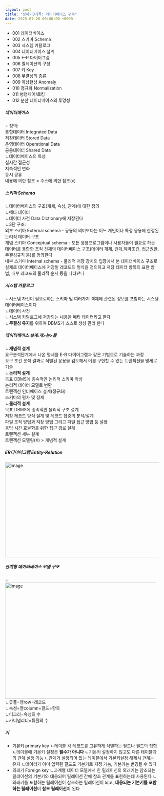```yaml
---
layout: post
title: "정처기3과목: 데이터베이스 구축"
date: 2025-07-28 00:00:00 +0900
---
```


* 001 데이터베이스<br/>
* 002 스키마 Schema<br/>
* 003 시스템 카탈로그<br/>
* 004 데이터베이스 설계<br/>
* 005 E-R 다이어그램<br/>
* 006 릴레이션의 구성<br/>
* 007 키 Key<br/>
* 008 무결성의 종류<br/>
* 009 이상현상 Anomaly<br/>
* 010 정규화 Normalization<br/>
* 011 병행제어/로킹<br/>
* 012 분산 데이터베이스의 투명성<br/>

##### 데이터베이스 
ㄴ정의: <br/>
통합데이터 Integrated Data<br/>
저장데이터 Stored Data <br/>
운영데이터 Operational Data<br/>
공용데이터 Shared Data<br/>
ㄴ데이터베이스의 특성 <br/>
실시간 접근성<br/>
지속적인 변화<br/>
동시 공유 <br/>
내용에 의한 참조 = 주소에 의한 참조(x)<br/>

##### 스키마 Schema
ㄴ데이터베이스의 구조(개체, 속성, 관계)에 대한 정의<br/>
ㄴ메타 데이터 <br/>
ㄴ데이터 사전 Data Dictionary에 저장된다<br/>
ㄴ3단 구조:<br/>
외부 스키마 External schema - 공용의 의미보다는 어느 개인이나 특정 응용에 한정된 논리적 데이터 구조 <br/>
개념 스키마 Conceptual schema - 모든 응용프로그램이나 사용자들이 필요로 하는 데이터를 통합한 조직 전체의 데이터베이스 구조(데이터 개체, 관계,제약조건, 접근권한, 무결성규칙 등)를 정의한다 <br/>
내부 스키마 Internal schema - 물리적 저장 장치의 입장에서 본 데이터베이스 구조로 실제로 데이터베이스에 저장될 레코드의 형식을 정의하고 저장 데이터 항목의 표현 방법, 내부 레코드의 물리적 순서 등을 나타낸다<br/>

##### 시스템 카탈로그 
ㄴ시스템 자신이 필요로하는 스키마 및 여러가지 객체에 관련된 정보를 포함하는 시스템 데이터베이스이다<br/>
ㄴ데이터 사전<br/>
ㄴ시스템 카탈로그에 저장되는 내용을 메타 데이터라고 한다<br/>
ㄴ**무결성 유지**를 위하여 DBMS가 스스로 생성 관리 한다<br/>

##### 데이터베이스 설계:개>논>물
ㄴ**개념적 설계**<br/>
요구분석단계에서 나온 명세를 E-R 다이어그램과 같은 기법으로 기술하는 과정<br/>
요구 조건 분석 결과로 식별된 응용을 검토해서 이를 구현할 수 있는 트랜잭션을 명세로 기술<br/>
ㄴ**논리적 설계**<br/>
목표 DBMS에 종속적인 논리적 스키마 작성<br/>
논리적 데이터 모델로 변환<br/>
트랜잭션 인터페이스 설계(정규화)<br/>
스키마의 평가 및 정제<br/>
ㄴ**물리적 설계**<br/>
목표 DBMS에 종속적인 물리적 구조 설계<br/>
저장 레코드 양식 설계 및 레코드 집중의 분석/설계<br/>
파일 조직 방법과 저장 방법 그리고 파일 접근 방법 등 설정<br/>
응답 시간 효율화를 위한 접근 경로 설계<br/>
트랜잭션 세부 설계<br/>
트랜잭션 모델링(X) > 개념적 설계<br/>

##### ER다이어그램 Entity-Relation
<img width="548" height="311" alt="image" src="https://github.com/user-attachments/assets/d3803784-98ad-4f09-8ffd-c7da85220a40" /><br/>

##### 관계형 데이터베이스 모델 구조
ㄴ<img width="495" height="380" alt="image" src="https://github.com/user-attachments/assets/13efc337-b9c2-4387-b8b3-f7f3366e9ac2" /><br/>
ㄴ튜플=행row=레코드<br/>
ㄴ속성=열column=필드=항목<br/>
ㄴ디그리=속성의 수<br/>
ㄴ카디널리티=튜플의 수<br/>

##### 키
* 기본키 primary key
ㄴ테이블 각 레코드를 고유하게 식별하는 필드나 필드의 집합
ㄴ테이블에 기본키 설정은 **필수가 아니다**
ㄴ기본키 설정하지 않고도 다른 테이블과의 관계 설정 가능
ㄴ관계가 설정되어 있는 테이블에서 기본키설정 해제시 관계는 유지
ㄴ데이터가 이미 입력된 필드도 기본키로 지정 가능, 기본키는 변경될 수 있다
* 외래키 Foreign key
ㄴ과계형 데이터 모델에서 한 릴레이션의 외래키는 참조되는 릴레이션의 기본키와 대응되어 릴레이션 간에 참조 관계를 표현하는데 사용된다
ㄴ외래키를 포함하는 릴레이션이 참조하는 릴레이션이 되고, **대응되는 기본키를 포함하는 릴레이션**이 **참조 릴레이션**이 된다

